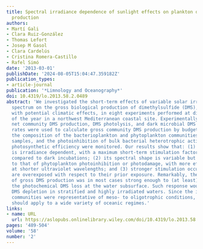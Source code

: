 ```yaml
---
title: Spectral irradiance dependence of sunlight effects on plankton dimethylsulfide
  production
authors:
- Martí Gali
- Clara Ruiz-González
- Thomas Lefort
- Josep M Gasol
- Clara Cardelús
- Cristina Romera-Castillo
- Rafel Simó
date: '2013-03-01'
publishDate: '2024-08-05T15:04:47.359182Z'
publication_types:
- article-journal
publication: '*Limnology and Oceanography*'
doi: 10.4319/lo.2013.58.2.0489
abstract: 'We investigated the short‐term effects of variable solar irradiance and
  spectrum on the gross biological production of dimethylsulfide (DMS), a trace gas
  with potential climatic effects, in eight experiments performed at different times
  of the year in a northwest Mediterranean coastal site. Experimentally determined
  net community DMS production, DMS photolysis, and dark microbial DMS consumption
  rates were used to calculate gross community DMS production by budgeting. In addition,
  the composition of the bacterioplankton and phytoplankton communities in the initial
  samples, and the photoinhibition of bulk bacterial heterotrophic activity and phytoplankton
  photosynthetic efficiency were monitored. Our results show that: (1) gross DMS production
  is irradiance dependent, with a maximum short‐term stimulation factor of 2‐ to 6‐fold
  compared to dark incubations; (2) its spectral shape is variable but generally similar
  to that of phytoplankton photoinhibition or photodamage, with more effective stimulation
  at shorter ultraviolet wavelengths; and (3) stronger stimulation occurs when samples
  are overexposed with respect to their prior exposure. Remarkably, the photoresponse
  of gross DMS production was in most cases strong enough to (at least) compensate
  the photochemical DMS loss at the water subsurface. Such response would prevent
  DMS depletion in stratified and highly irradiated waters. Since the initial microbial
  communities were representative of meso‐ to oligotrophic conditions, our observations
  should apply to a wide variety of oceanic regimes.'
links:
- name: URL
  url: https://aslopubs.onlinelibrary.wiley.com/doi/10.4319/lo.2013.58.2.0489
pages: '489-504'
volume: '58'
number: '2'
---
```

